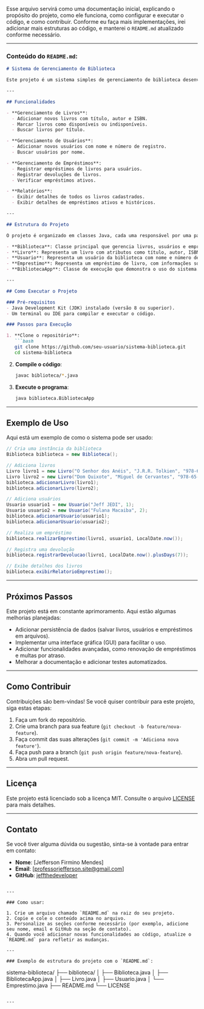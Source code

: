 Esse arquivo servirá como uma documentação inicial, explicando o propósito do projeto, como ele funciona, como configurar e executar o código, e como contribuir. Conforme eu faça mais implementações, irei adicionar mais estruturas ao código, e manterei o `README.md` atualizado conforme necessário.

---

### Conteúdo do `README.md`:

```markdown
# Sistema de Gerenciamento de Biblioteca

Este projeto é um sistema simples de gerenciamento de biblioteca desenvolvido em Java. Ele permite gerenciar livros, usuários e empréstimos, além de fornecer funcionalidades básicas como adicionar livros, registrar empréstimos e devoluções, e exibir relatórios.

---

## Funcionalidades

- **Gerenciamento de Livros**:
  - Adicionar novos livros com título, autor e ISBN.
  - Marcar livros como disponíveis ou indisponíveis.
  - Buscar livros por título.

- **Gerenciamento de Usuários**:
  - Adicionar novos usuários com nome e número de registro.
  - Buscar usuários por nome.

- **Gerenciamento de Empréstimos**:
  - Registrar empréstimos de livros para usuários.
  - Registrar devoluções de livros.
  - Verificar empréstimos ativos.

- **Relatórios**:
  - Exibir detalhes de todos os livros cadastrados.
  - Exibir detalhes de empréstimos ativos e históricos.

---

## Estrutura do Projeto

O projeto é organizado em classes Java, cada uma responsável por uma parte específica do sistema:

- **Biblioteca**: Classe principal que gerencia livros, usuários e empréstimos.
- **Livro**: Representa um livro com atributos como título, autor, ISBN e disponibilidade.
- **Usuario**: Representa um usuário da biblioteca com nome e número de registro.
- **Emprestimo**: Representa um empréstimo de livro, com informações sobre o livro, usuário, data de empréstimo e data de devolução.
- **BibliotecaApp**: Classe de execução que demonstra o uso do sistema.

---

## Como Executar o Projeto

### Pré-requisitos
- Java Development Kit (JDK) instalado (versão 8 ou superior).
- Um terminal ou IDE para compilar e executar o código.

### Passos para Execução

1. **Clone o repositório**:
   ```bash
   git clone https://github.com/seu-usuario/sistema-biblioteca.git
   cd sistema-biblioteca
   ```

2. **Compile o código**:
   ```bash
   javac biblioteca/*.java
   ```

3. **Execute o programa**:
   ```bash
   java biblioteca.BibliotecaApp
   ```

---

## Exemplo de Uso

Aqui está um exemplo de como o sistema pode ser usado:

```java
// Cria uma instância da biblioteca
Biblioteca biblioteca = new Biblioteca();

// Adiciona livros
Livro livro1 = new Livro("O Senhor dos Anéis", "J.R.R. Tolkien", "978-65-86127-00-1");
Livro livro2 = new Livro("Dom Quixote", "Miguel de Cervantes", "978-65-86127-00-2");
biblioteca.adicionarLivro(livro1);
biblioteca.adicionarLivro(livro2);

// Adiciona usuários
Usuario usuario1 = new Usuario("Jeff JEDI", 1);
Usuario usuario2 = new Usuario("Fulana Macaiba", 2);
biblioteca.adicionarUsuario(usuario1);
biblioteca.adicionarUsuario(usuario2);

// Realiza um empréstimo
biblioteca.realizarEmprestimo(livro1, usuario1, LocalDate.now());

// Registra uma devolução
biblioteca.registrarDevolucao(livro1, LocalDate.now().plusDays(7));

// Exibe detalhes dos livros
biblioteca.exibirRelatorioEmprestimo();
```

---

## Próximos Passos

Este projeto está em constante aprimoramento. Aqui estão algumas melhorias planejadas:

- Adicionar persistência de dados (salvar livros, usuários e empréstimos em arquivos).
- Implementar uma interface gráfica (GUI) para facilitar o uso.
- Adicionar funcionalidades avançadas, como renovação de empréstimos e multas por atraso.
- Melhorar a documentação e adicionar testes automatizados.

---

## Como Contribuir

Contribuições são bem-vindas! Se você quiser contribuir para este projeto, siga estas etapas:

1. Faça um fork do repositório.
2. Crie uma branch para sua feature (`git checkout -b feature/nova-feature`).
3. Faça commit das suas alterações (`git commit -m 'Adiciona nova feature'`).
4. Faça push para a branch (`git push origin feature/nova-feature`).
5. Abra um pull request.

---

## Licença

Este projeto está licenciado sob a licença MIT. Consulte o arquivo [LICENSE](LICENSE) para mais detalhes.

---

## Contato

Se você tiver alguma dúvida ou sugestão, sinta-se à vontade para entrar em contato:

- **Nome**: [Jefferson Firmino Mendes]
- **Email**: [professorjefferson.site@gmail.com]
- **GitHub**: [jeffthedeveloper](https://github.com/jeffthedeveloper)
```

---

### Como usar:

1. Crie um arquivo chamado `README.md` na raiz do seu projeto.
2. Copie e cole o conteúdo acima no arquivo.
3. Personalize as seções conforme necessário (por exemplo, adicione seu nome, email e GitHub na seção de contato).
4. Quando você adicionar novas funcionalidades ao código, atualize o `README.md` para refletir as mudanças.

---

### Exemplo de estrutura do projeto com o `README.md`:

```
sistema-biblioteca/
├── biblioteca/
│   ├── Biblioteca.java
│   ├── BibliotecaApp.java
│   ├── Livro.java
│   ├── Usuario.java
│   └── Emprestimo.java
├── README.md
└── LICENSE
```

---

